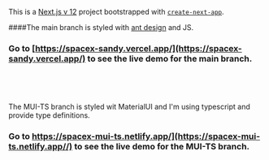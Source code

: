 This is a [Next.js v 12](https://nextjs.org/) project bootstrapped with [`create-next-app`](https://github.com/vercel/next.js/tree/canary/packages/create-next-app).

####The main branch is styled with [ant design](https://ant.design/) and JS.
### Go to [https://spacex-sandy.vercel.app/](https://spacex-sandy.vercel.app/) to see the live demo for the main branch.<br/><br/><br/><br/>




The MUI-TS branch is styled wit MaterialUI and I'm using typescript and provide type definitions.
### Go to https://spacex-mui-ts.netlify.app/](https://spacex-mui-ts.netlify.app//) to see the live demo for the MUI-TS branch.

